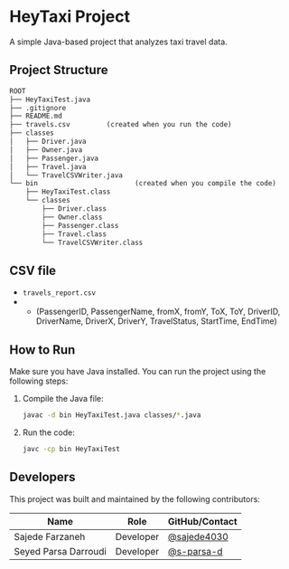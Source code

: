 # HeyTaxi Project 

A simple Java-based project that analyzes taxi travel data.

## Project Structure

```markdown
ROOT
├── HeyTaxiTest.java
├── .gitignore
├── README.md
├── travels.csv         (created when you run the code)
├── classes
│   ├── Driver.java
│   ├── Owner.java
│   ├── Passenger.java
│   ├── Travel.java
│   └── TravelCSVWriter.java
└── bin                        (created when you compile the code)
    ├── HeyTaxiTest.class
    └── classes
        ├── Driver.class
        ├── Owner.class
        ├── Passenger.class
        ├── Travel.class
        └── TravelCSVWriter.class
```
## CSV file
- `travels_report.csv` 
- - (PassengerID, PassengerName, fromX, fromY, ToX, ToY, DriverID, DriverName, DriverX, DriverY, TravelStatus, StartTime, EndTime)

## How to Run

Make sure you have Java installed. You can run the project using the following steps:

1. Compile the Java file:
   ```bash
   javac -d bin HeyTaxiTest.java classes/*.java

2. Run the code:
    ```bash
    javc -cp bin HeyTaxiTest

## Developers

This project was built and maintained by the following contributors:

| Name            | Role                   | GitHub/Contact                              |
|-----------------|------------------------|---------------------------------------------|
| Sajede Farzaneh  |  Developer      | [@sajede4030](https://github.com/sajede4030)    |
| Seyed Parsa Darroudi|  Developer         | [@s-parsa-d](https://github.com/s-parsa-d) |

